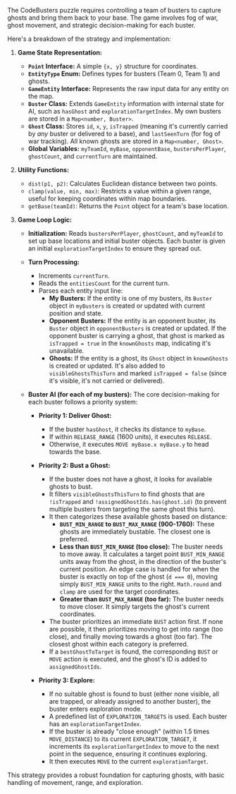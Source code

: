 The CodeBusters puzzle requires controlling a team of busters to capture ghosts and bring them back to your base. The game involves fog of war, ghost movement, and strategic decision-making for each buster.

Here's a breakdown of the strategy and implementation:

1.  **Game State Representation:**
    *   **`Point` Interface:** A simple `{x, y}` structure for coordinates.
    *   **`EntityType` Enum:** Defines types for busters (Team 0, Team 1) and ghosts.
    *   **`GameEntity` Interface:** Represents the raw input data for any entity on the map.
    *   **`Buster` Class:** Extends `GameEntity` information with internal state for AI, such as `hasGhost` and `explorationTargetIndex`. My own busters are stored in a `Map<number, Buster>`.
    *   **`Ghost` Class:** Stores `id`, `x`, `y`, `isTrapped` (meaning it's currently carried by *any* buster or delivered to a base), and `lastSeenTurn` (for fog of war tracking). All known ghosts are stored in a `Map<number, Ghost>`.
    *   **Global Variables:** `myTeamId`, `myBase`, `opponentBase`, `bustersPerPlayer`, `ghostCount`, and `currentTurn` are maintained.

2.  **Utility Functions:**
    *   `dist(p1, p2)`: Calculates Euclidean distance between two points.
    *   `clamp(value, min, max)`: Restricts a value within a given range, useful for keeping coordinates within map boundaries.
    *   `getBase(teamId)`: Returns the `Point` object for a team's base location.

3.  **Game Loop Logic:**
    *   **Initialization:** Reads `bustersPerPlayer`, `ghostCount`, and `myTeamId` to set up base locations and initial buster objects. Each buster is given an initial `explorationTargetIndex` to ensure they spread out.
    *   **Turn Processing:**
        *   Increments `currentTurn`.
        *   Reads the `entitiesCount` for the current turn.
        *   Parses each entity input line:
            *   **My Busters:** If the entity is one of my busters, its `Buster` object in `myBusters` is created or updated with current position and state.
            *   **Opponent Busters:** If the entity is an opponent buster, its `Buster` object in `opponentBusters` is created or updated. If the opponent buster is carrying a ghost, that ghost is marked as `isTrapped = true` in the `knownGhosts` map, indicating it's unavailable.
            *   **Ghosts:** If the entity is a ghost, its `Ghost` object in `knownGhosts` is created or updated. It's also added to `visibleGhostsThisTurn` and marked `isTrapped = false` (since it's visible, it's not carried or delivered).
    *   **Buster AI (for each of my busters):** The core decision-making for each buster follows a priority system:

        *   **Priority 1: Deliver Ghost:**
            *   If the buster `hasGhost`, it checks its distance to `myBase`.
            *   If within `RELEASE_RANGE` (1600 units), it executes `RELEASE`.
            *   Otherwise, it executes `MOVE myBase.x myBase.y` to head towards the base.

        *   **Priority 2: Bust a Ghost:**
            *   If the buster does not have a ghost, it looks for available ghosts to bust.
            *   It filters `visibleGhostsThisTurn` to find ghosts that are `!isTrapped` and `!assignedGhostIds.has(ghost.id)` (to prevent multiple busters from targeting the same ghost this turn).
            *   It then categorizes these available ghosts based on distance:
                *   **`BUST_MIN_RANGE` to `BUST_MAX_RANGE` (900-1760):** These ghosts are immediately bustable. The closest one is preferred.
                *   **Less than `BUST_MIN_RANGE` (too close):** The buster needs to move away. It calculates a target point `BUST_MIN_RANGE` units away from the ghost, in the direction of the buster's current position. An edge case is handled for when the buster is exactly on top of the ghost (`d === 0`), moving simply `BUST_MIN_RANGE` units to the right. `Math.round` and `clamp` are used for the target coordinates.
                *   **Greater than `BUST_MAX_RANGE` (too far):** The buster needs to move closer. It simply targets the ghost's current coordinates.
            *   The buster prioritizes an immediate `BUST` action first. If none are possible, it then prioritizes moving to get into range (too close), and finally moving towards a ghost (too far). The closest ghost within each category is preferred.
            *   If a `bestGhostToTarget` is found, the corresponding `BUST` or `MOVE` action is executed, and the ghost's ID is added to `assignedGhostIds`.

        *   **Priority 3: Explore:**
            *   If no suitable ghost is found to bust (either none visible, all are trapped, or already assigned to another buster), the buster enters exploration mode.
            *   A predefined list of `EXPLORATION_TARGETS` is used. Each buster has an `explorationTargetIndex`.
            *   If the buster is already "close enough" (within 1.5 times `MOVE_DISTANCE`) to its current `EXPLORATION_TARGET`, it increments its `explorationTargetIndex` to move to the next point in the sequence, ensuring it continues exploring.
            *   It then executes `MOVE` to the current `explorationTarget`.

This strategy provides a robust foundation for capturing ghosts, with basic handling of movement, range, and exploration.